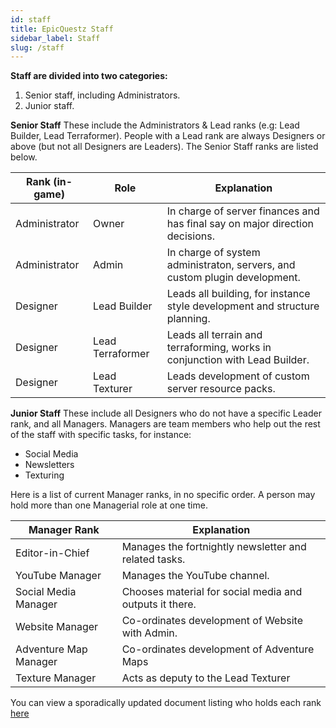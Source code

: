 ```yaml
---
id: staff
title: EpicQuestz Staff
sidebar_label: Staff
slug: /staff
---
```


**Staff are divided into two categories:**
1. Senior staff, including Administrators.
2. Junior staff.

**Senior Staff**
These include the Administrators & Lead ranks (e.g: Lead Builder, Lead Terraformer).
People with a Lead rank are always Designers or above (but not all Designers are Leaders).
The Senior Staff ranks are listed below.

| Rank (in-game) | Role             | Explanation                                                                  |
|----------------|------------------|------------------------------------------------------------------------------|
| Administrator  | Owner            | In charge of server finances and has final say on major direction decisions. |
| Administrator  | Admin            | In charge of system administraton, servers, and custom plugin development.   |
| Designer       | Lead Builder     | Leads all building, for instance style development and structure planning.   |
| Designer       | Lead Terraformer | Leads all terrain and terraforming, works in conjunction with Lead Builder.  |
| Designer       | Lead Texturer    | Leads development of custom server resource packs.                           |

**Junior Staff**
These include all Designers who do not have a specific Leader rank, and all Managers.
Managers are team members who help out the rest of the staff with specific tasks, for instance:
- Social Media
- Newsletters
- Texturing

Here is a list of current Manager ranks, in no specific order. A person may hold more than one Managerial role at one time.

| Manager Rank          | Explanation                                             |
|-----------------------|---------------------------------------------------------|
| Editor-in-Chief       | Manages the fortnightly newsletter and related tasks.   |
| YouTube Manager       | Manages the YouTube channel.                            |
| Social Media Manager  | Chooses material for social media and outputs it there. |
| Website Manager       | Co-ordinates development of Website with Admin.         |
| Adventure Map Manager | Co-ordinates development of Adventure Maps              |
| Texture Manager       | Acts as deputy to the Lead Texturer                     |

You can view a sporadically updated document listing who holds each rank [here](https://docs.google.com/spreadsheets/d/1IAWTGYqNQkHSeN9o67-eVyymqLJ4ILRjgzWhzzXGxfg/edit?usp=sharing)